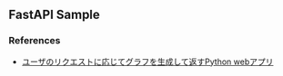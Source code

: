 ## FastAPI Sample

### References

* [ユーザのリクエストに応じてグラフを生成して返すPython webアプリ]( https://savo.hatenablog.com/entry/2019/04/29/124915 )